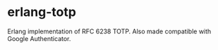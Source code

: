 # erlang-totp
Erlang implementation of RFC 6238 TOTP. Also made compatible with Google Authenticator.
